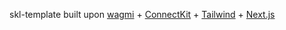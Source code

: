skl-template built upon [wagmi](https://wagmi.sh) + [ConnectKit](https://docs.family.co/connectkit) + [Tailwind](https://tailwindcss.com/) + [Next.js](https://nextjs.org)

